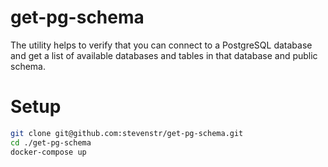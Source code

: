 # get-pg-schema
The utility helps to verify that you can connect to a PostgreSQL database and get a list of available databases and tables in that database and public schema.


# Setup
```sh
git clone git@github.com:stevenstr/get-pg-schema.git
cd ./get-pg-schema
docker-compose up
```